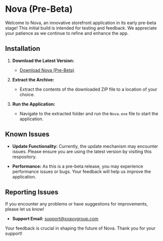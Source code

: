 # Nova (Pre-Beta)

Welcome to Nova, an innovative storefront application in its early pre-beta stage! This initial build is intended for testing and feedback. We appreciate your patience as we continue to refine and enhance the app.

## Installation

1. **Download the Latest Version:**
   - [Download Nova (Pre-Beta)](https://github.com/xxavv6AMES/nova1/releases/latest)

2. **Extract the Archive:**
   - Extract the contents of the downloaded ZIP file to a location of your choice.

3. **Run the Application:**
   - Navigate to the extracted folder and run the `Nova.exe` file to start the application.

## Known Issues

- **Update Functionality:** Currently, the update mechanism may encounter issues. Please ensure you are using the latest version by visiting this respository.

- **Performance:** As this is a pre-beta release, you may experience performance issues or bugs. Your feedback will help us improve the application.

## Reporting Issues

If you encounter any problems or have suggestions for improvements, please let us know! 

- **Support Email:** [support@xxavvgroup.com](mailto:support@xxavvgroup.com)

Your feedback is crucial in shaping the future of Nova. Thank you for your support!

